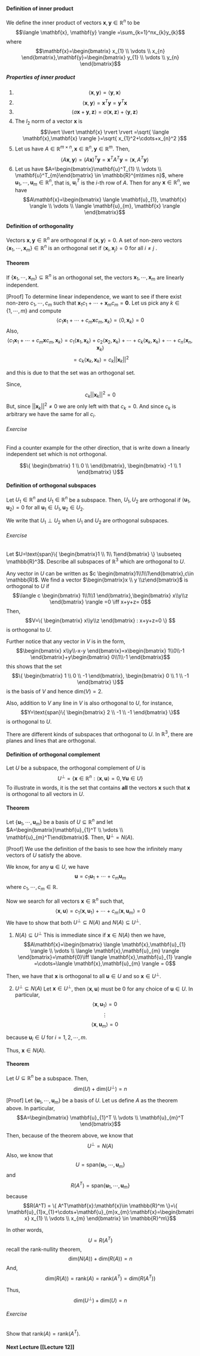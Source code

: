 #### Definition of inner product
We define the inner product of vectors $\mathbf{x},\mathbf{y}\in \mathbb{R}^n$ to be
$$\langle \mathbf{x}, \mathbf{y} \rangle =\sum_{k=1}^nx_{k}y_{k}$$
where $$\mathbf{x}=\begin{bmatrix}
x_{1} \\
\vdots \\
x_{n}
\end{bmatrix},\mathbf{y}=\begin{bmatrix}
y_{1} \\
\vdots \\
y_{n}
\end{bmatrix}$$

##### Properties of inner product
1. $$\langle \mathbf{x},\mathbf{y} \rangle =\langle \mathbf{y},\mathbf{x} \rangle $$
2. $$\langle \mathbf{x},\mathbf{y} \rangle =\mathbf{x}^T\mathbf{y}=\mathbf{y}^T \mathbf{x}$$
3. $$\langle a\mathbf{x}+\mathbf{y},\mathbf{z} \rangle = a\langle \mathbf{x},\mathbf{z} \rangle + \langle \mathbf{y},\mathbf{z} \rangle   $$
4. The $l_2$ norm of a vector $\mathbf{x}$ is $$\lvert \lvert \mathbf{x} \rvert  \rvert =\sqrt{ \langle \mathbf{x},\mathbf{x} \rangle  }=\sqrt{ x_{1}^2+\cdots+x_{n}^2 }$$
5. Let us have $A \in \mathbb{R}^{m \times n}, \mathbf{x}\in \mathbb{R}^n,\mathbf{y}\in \mathbb{R}^m$. Then, $$\langle A\mathbf{x}, \mathbf{y} \rangle=(A\mathbf{x})^T\mathbf{y}=\mathbf{x}^TA^T\mathbf{y} = \langle \mathbf{x},A^T\mathbf{y} \rangle  $$
6. Let us have $A=\begin{bmatrix}\mathbf{u}^T_{1} \\ \vdots \\ \mathbf{u}^T_{m}\end{bmatrix} \in \mathbb{R}^{m\times n}$, where $\mathbf{u}_{1},\cdots,\mathbf{u}_{m}\in \mathbb{R}^n$, that is, $\mathbf{u}^T_{i}$ is the $i$-th row of $A$. Then for any $\mathbf{x}\in \mathbb{R}^{n}$, we have $$A\mathbf{x}=\begin{bmatrix}
\langle \mathbf{u}_{1}, \mathbf{x} \rangle  \\
\vdots \\
\langle \mathbf{u}_{m}, \mathbf{x} \rangle
\end{bmatrix}$$

#### Definition of orthogonality
Vectors $\mathbf{x}, \mathbf{y} \in \mathbb{R}^n$ are orthogonal if $\langle \mathbf{x},\mathbf{y} \rangle=0$. A set of non-zero vectors $\{ \mathbf{x}_{1},\cdots,\mathbf{x}_{m} \} \in \mathbb{R}^n$ is an orthogonal set if $\langle \mathbf{x}_{i},\mathbf{x}_{j} \rangle = 0$ for all $i \neq j$ .

#### Theorem
If $\{ \mathbf{x}_{1},\cdots,\mathbf{x}_{m} \} \subseteq \mathbb{R}^n$ is an orthogonal set, the vectors $\mathbf{x}_{1},\cdots,\mathbf{x}_{m}$ are linearly independent.

[Proof]
To determine linear independence, we want to see if there exist non-zero $c_{1},\cdots,c_{m}$ such that $\mathbf{x}_{1}c_{1}+\cdots+\mathbf{x}_{m}c_{m}=\mathbf{0}$. Let us pick any $k \in \{ 1,\cdots,m \}$ and compute
$$\langle c_{1}\mathbf{x}_{1}+\cdots+c_{m}\mathbf{x}c_{m},  \mathbf{x}_{k} \rangle = \langle 0, \mathbf{x}_{k} \rangle =0 $$
Also, $$\langle c_{1}\mathbf{x}_{1}+\cdots+c_{m}\mathbf{x}c_{m},  \mathbf{x}_{k} \rangle = c_{1}\langle \mathbf{x}_{1},\mathbf{x}_{k} \rangle + c_{2}\langle \mathbf{x}_{2},\mathbf{x}_{k} \rangle + \cdots+  c_{k}\langle \mathbf{x}_{k},\mathbf{x}_{k} \rangle + \cdots +  c_{n}\langle \mathbf{x}_{n},\mathbf{x}_{k} \rangle $$
$$=c_{k}\langle \mathbf{x}_{k},\mathbf{x}_{k} \rangle = c_{k}\lvert \lvert \mathbf{x}_{k} \rvert  \rvert  ^2$$

and this is due to that the set was an orthogonal set.

Since, $$ c_{k}\lvert \lvert \mathbf{x}_{k} \rvert  \rvert  ^2 = 0$$
But, since $\lvert \lvert \mathbf{x}_{k} \rvert \rvert^2 \neq 0$ we are only left with that $c_{k}=0$. And since $c_k$ is arbitrary we have the same for all $c_i$.

###### Exercise
Find a counter example for the other direction, that is write down a linearly independent set which is not orthogonal.

$$\{ \begin{bmatrix}
1 \\
0 \\
\end{bmatrix}, \begin{bmatrix}
-1  \\
1
\end{bmatrix} \}$$

#### Definition of orthogonal subspaces
Let $U_{1}\in \mathbb{R}^n$ and $U_{1}\in \mathbb{R}^n$ be a subspace. Then, $U_{1},U_{2}$ are orthogonal if $\langle \mathbf{u}_{1}, \mathbf{u}_{2} \rangle = 0$ for all $\mathbf{u}_{1}\in U_{1},\mathbf{u}_{2} \in U_{2}$.

We write that $U_{1} \perp U_{2}$ when $U_1$ and $U_2$ are orthogonal subspaces.

###### Exercise
Let $U=\text{span}\{ \begin{bmatrix}1 \\ 1\\ 1\end{bmatrix} \} \subseteq \mathbb{R}^3$. Describe all subspaces of $\mathbb{R}^3$ which are orthogonal to $U$.

Any vector in $U$ can be written as $c \begin{bmatrix}1\\1\\1\end{bmatrix},c\in \mathbb{R}$. We find a vector $\begin{bmatrix}x \\ y \\z\end{bmatrix}$ is orthogonal to $U$ if
$$\langle c \begin{bmatrix}
1\\1\\1
\end{bmatrix},\begin{bmatrix}
x\\y\\z
\end{bmatrix} \rangle =0 \iff x+y+z= 0$$
Then,
$$V=\{ \begin{bmatrix}
x\\y\\z
\end{bmatrix} : x+y+z=0 \} $$is orthogonal to $U$.

Further notice that any vector in $V$ is in the form, 
$$\begin{bmatrix}
x\\y\\-x-y
\end{bmatrix}=x\begin{bmatrix}
1\\0\\-1
\end{bmatrix}+y\begin{bmatrix}
0\\1\\-1
\end{bmatrix}$$
this shows that the set $$\{ \begin{bmatrix}
1 \\
0 \\
-1
\end{bmatrix}, \begin{bmatrix}
0 \\
1 \\
-1
\end{bmatrix} \}$$ is the basis of $V$ and hence $\text{dim}(V)= 2$.

Also, addition to $V$ any line in $V$ is also orthogonal to $U$, for instance,
$$Y=\text{span}\{ \begin{bmatrix}
2 \\
-1 \\
-1
\end{bmatrix} \}$$
is orthogonal to $U$.

There are different kinds of subspaces that orthogonal to $U$. In $\mathbb{R}^3$, there are planes and lines that are orthogonal.

#### Definition of orthogonal complement
Let $U$ be a subspace, the orthogonal complement of $U$ is $$U^\perp=\{ \mathbf{x}\in \mathbb{R}^n:\langle \mathbf{x},\mathbf{u} \rangle =0,\forall \mathbf{u}\in U \}$$
To illustrate in words, it is the set that contains **all** the vectors $\mathbf{x}$ such that $\mathbf{x}$ is orthogonal to all vectors in $U$. 

#### Theorem
Let $\{ \mathbf{u}_{1},\cdots,\mathbf{u}_{m} \}$ be a basis of $U \subseteq \mathbb{R}^n$ and let $A=\begin{bmatrix}\mathbf{u}_{1}^T \\ \vdots \\ \mathbf{u}_{m}^T\end{bmatrix}$. Then, $\mathbf{U}^\perp=N(A)$.

[Proof]
We use the definition of the basis to see how the infinitely many vectors of $U$ satisfy the above.

We know, for any $\mathbf{u}\in U$, we have
$$\mathbf{u}=c_{1}\mathbf{u}_{1}+\cdots+c_{m}\mathbf{u}_{m}$$
where $c_{1},\cdots,c_{m}\in \mathbb{R}$.

Now we search for all vectors $\mathbf{x}\in \mathbb{R}^n$ such that,
$$\langle \mathbf{x},\mathbf{u} \rangle =c_{1}\langle \mathbf{x},\mathbf{u}_{1} \rangle + \cdots+c_{m}\langle \mathbf{x},\mathbf{u}_{m} \rangle=0  $$
We have to show that both $U^\perp \subseteq N(A)$ and $N(A) \subseteq U^\perp$.

1. $N(A) \subseteq U^\perp$
This is immediate since if $\mathbf{x}\in N(A)$ then we have,
$$A\mathbf{x}=\begin{bmatrix}
\langle \mathbf{x},\mathbf{u}_{1} \rangle \\
\vdots \\
\langle \mathbf{x},\mathbf{u}_{m} \rangle  
\end{bmatrix}=\mathbf{0}\iff \langle  \mathbf{x},\mathbf{u}_{1} \rangle =\cdots=\langle  \mathbf{x},\mathbf{u}_{m} \rangle = 0$$

Then, we have that $\mathbf{x}$ is orthogonal to all $\mathbf{u}\in U$ and so $\mathbf{x} \in U^\perp$.

2. $U^\perp \subseteq N(A)$
Let $\mathbf{x}\in U^\perp$, then $\langle \mathbf{x},\mathbf{u} \rangle$ must be 0 for any choice of $\mathbf{u}\in U$. In particular,
$$\langle \mathbf{x},\mathbf{u}_{1} \rangle =0$$
$$\vdots$$
$$\langle \mathbf{x},\mathbf{u}_{m} \rangle =0$$

because $\mathbf{u}_{i} \in U$ for $i=1,2,\cdots,m$.

Thus, $\mathbf{x}\in N(A)$.

#### Theorem
Let $U \subseteq \mathbb{R}^n$ be a subspace. Then, $$\text{dim}(U) + \text{dim}(U^\perp)=n$$

[Proof]
Let $\{ \mathbf{u}_{1},\cdots,\mathbf{u}_{m} \}$ be a basis of $U$. Let us define $A$ as the theorem above. In particular,
$$A=\begin{bmatrix}
\mathbf{u}_{1}^T \\ \vdots \\ \mathbf{u}_{m}^T
\end{bmatrix}$$

Then, because of the theorem above, we know that
$$U^\perp = N(A)$$
Also, we know that
$$U=\text{span}\{ \mathbf{u}_{1},\cdots,\mathbf{u}_{m} \}$$
and $$R(A^T)=\text{span}\{ \mathbf{u}_{1},\cdots,\mathbf{u}_{m} \}$$
because
$$R(A^T) = \{ A^T\mathbf{x}:\mathbf{x}\in \mathbb{R}^m \}=\{ \mathbf{u}_{1}x_{1}+\cdots+\mathbf{u}_{m}x_{m}:\mathbf{x}=\begin{bmatrix}
x_{1} \\
\vdots \\
x_{m}
\end{bmatrix} \in \mathbb{R}^m\}$$

In other words,
$$U=R(A^T)$$
recall the rank-nullity theorem,$$\text{dim}(N(A))+\text{dim}(R(A))=n$$
And,
$$\text{dim}(R(A))=\text{rank}(A)=\text{rank}(A^T)=\text{dim}(R(A^T))$$

Thus,
$$\text{dim}(U^\perp)+\text{dim}(U)=n$$

###### Exercise
Show that $\text{rank}(A)=\text{rank}(A^T)$.

#### Next Lecture [[Lecture 12]]

